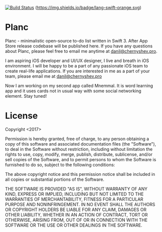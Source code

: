 [![Build Status](https://travis-ci.org/aerlinn13/planc.svg?branch=master)](https://travis-ci.org/aerlinn13/planc)
(https://img.shields.io/badge/lang-swift-orange.svg)

# Planc
Planc - minimalistic open-source to-do list written in Swift 3. After App Store release codebase will be published here. 
If you have any questions about Planc, please feel free to email me anytime at danil@chernyshev.pro.

I am aspiring iOS developer and UI/UX designer, I live and breath in iOS environment. I will be happy to be a part of any passionate iOS team 
to create real-life applications. If you are interested in me as a part of your team, please email me at danil@chernyshev.pro

Now I am working on my second app called Mnemmal. It is word learning app and it uses cards not in usual way with some social networking element.
Stay tuned!

# License

Copyright <2017> <CHERNYSHEV DANIL>

Permission is hereby granted, free of charge, to any person obtaining a copy of this software and associated documentation files (the "Software"), to deal in the Software without restriction, including without limitation the rights to use, copy, modify, merge, publish, distribute, sublicense, and/or sell copies of the Software, and to permit persons to whom the Software is furnished to do so, subject to the following conditions:

The above copyright notice and this permission notice shall be included in all copies or substantial portions of the Software.

THE SOFTWARE IS PROVIDED "AS IS", WITHOUT WARRANTY OF ANY KIND, EXPRESS OR IMPLIED, INCLUDING BUT NOT LIMITED TO THE WARRANTIES OF MERCHANTABILITY, FITNESS FOR A PARTICULAR PURPOSE AND NONINFRINGEMENT. IN NO EVENT SHALL THE AUTHORS OR COPYRIGHT HOLDERS BE LIABLE FOR ANY CLAIM, DAMAGES OR OTHER LIABILITY, WHETHER IN AN ACTION OF CONTRACT, TORT OR OTHERWISE, ARISING FROM, OUT OF OR IN CONNECTION WITH THE SOFTWARE OR THE USE OR OTHER DEALINGS IN THE SOFTWARE.
